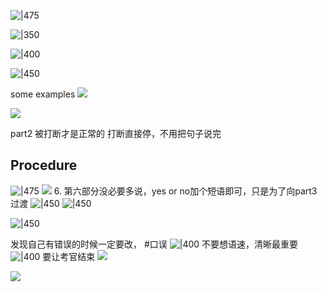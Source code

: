 ![|475](http://43.143.166.98:2212/2023/01/20/ee611a519325c.png)

![|350](http://43.143.166.98:2212/2023/01/20/dc66b8e7ea061.png)

![|400](http://43.143.166.98:2212/2023/01/20/a58406e03bd2a.png)

![|450](http://43.143.166.98:2212/2023/01/20/38e69f1dd3f53.png)

some examples
![](http://43.143.166.98:2212/2023/01/20/946f742b1c1a8.png)

![](http://43.143.166.98:2212/2023/01/20/d663d43e6844e.png)

part2 被打断才是正常的
打断直接停，不用把句子说完
## Procedure
![|475](http://43.143.166.98:2212/2023/01/20/793cda058631d.png)
![](http://43.143.166.98:2212/2023/01/20/acb1919dae5db.png)
6. 第六部分没必要多说，yes or no加个短语即可，只是为了向part3过渡
![|450](http://43.143.166.98:2212/2023/01/20/54a9126a04ffc.png)
![|450](http://43.143.166.98:2212/2023/01/20/e11a22d205edf.png)

![|450](http://43.143.166.98:2212/2023/01/20/5ab295729612a.png)

发现自己有错误的时候一定要改， #口误
![|400](http://43.143.166.98:2212/2023/01/20/49579a320ecb2.png)
不要想语速，清晰最重要
![|400](http://43.143.166.98:2212/2023/01/20/43f4de82d3826.png)
要让考官结束
![](http://43.143.166.98:2212/2023/01/20/33e6bf8d95022.png)

![](http://43.143.166.98:2212/2023/01/20/9e5aa39e00393.png)